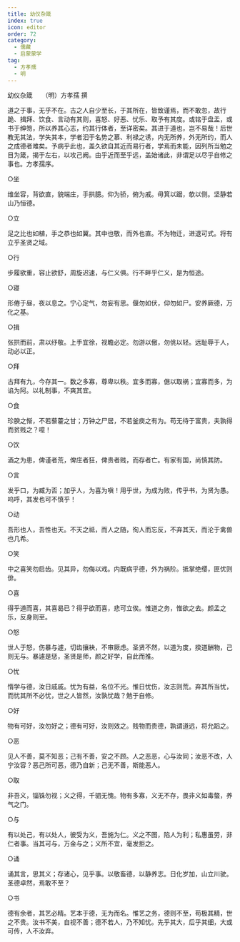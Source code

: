 ```yaml
---
title: 幼仪杂箴
index: true
icon: editor
order: 72
category:
  - 儒藏
  - 启蒙蒙学
tag:
  - 方孝孺
  - 明
---
```


幼仪杂箴　　（明）方孝孺 撰  

道之于事，无乎不在。古之人自少至长，于其所在，皆致谨焉，而不敢忽，故行跪、揖拜、饮食、言动有其则，喜怒、好恶、忧乐、取予有其度。或铭于盘盂，或书于绅笏，所以养其心志，约其行体者，至详密矣。其进于道也，岂不易哉！后世教无其法，学失其本，学者汩于名势之慕、利禄之诱，内无所养，外无所约，而人之成德者难矣。予病乎此也，盖久欲自其近而易行者，学焉而未能，因列所当勉之目为箴，揭于左右，以攻己阙。由乎近而至乎远，盖始诸此，非谓足以尽乎自修之事也。方孝孺序。  

○坐  

维坐容，背欲直，貌端庄，手拱臆。仰为骄，俯为戚。毋箕以踞，欹以侧。坚静若山乃恒德。  

○立  

足之比也如植，手之恭也如翼。其中也敬，而外也直。不为物迁，进退可式。将有立乎圣贤之域。  

○行  

步履欲重，容止欲舒，周旋迟速，与仁义俱。行不畔乎仁义，是为恒途。  

○寝  

形倦于昼，夜以息之。宁心定气，勿妄有思。偃勿如伏，仰勿如尸。安养厥德，万化之基。  

○揖  

张拱而前，肃以纾敬。上手宜徐，视瞻必定。勿游以傲，勿佻以轻。远耻辱于人，动必以正。  

○拜  

古拜有九，今存其一。数之多寡，尊卑以秩。宜多而寡，倨以取祸；宜寡而多，为谄为阿。以礼制事，不爽其宜。  

○食  

珍腴之惭，不若藜藿之甘；万钟之尸居，不若釜庾之有为。苟无待于富贵，夫孰得而贫贱之？噫！  

○饮  

酒之为患，俾谨者荒，俾庄者狂，俾贵者贱，而存者亡。有家有国，尚慎其防。  

○言  

发乎口，为臧为否；加乎人，为喜为嗔！用乎世，为成为败，传乎书，为贤为愚。呜呼，其发也可不慎乎！  

○动  

吾形也人，吾性也天。不天之祗，而人之随，徇人而忘反，不弃其天，而沦于禽兽也几希。  

○笑  

中之喜笑勿启齿。见其异，勿侮以戏。内既病乎德，外为祸阶。抵掌绝缨，匪优则俳。  

○喜  

得乎道而喜，其喜曷已？得乎欲而喜，悲可立俟。惟道之务，惟欲之去。颜孟之乐，反身则至。  

○怒  

世人于怒，伤暴与遽，切齿攘袂，不审厥虑。圣贤不然，以道为度，揆道酬物，己则无与。暴遽是惩，圣贤是师，颜之好学，自此而推。  

○忧  

惰学与德，汝日戚戚。忧为有益，名位不光。惟日忧伤，汝志则荒。弃其所当忧，而忧其所不必忧，世之人皆然，汝孰忧哉？勉于自修。  

○好  

物有可好，汝勿好之；德有可好，汝则效之。贱物而贵德，孰谓道远，将允蹈之。  

○恶  

见人不善，莫不知恶；己有不善，安之不顾。人之恶恶，心与汝同；汝恶不改，人宁汝容？恶己所可恶，德乃自新；己无不善，斯能恶人。  

○取  

非吾义，锱铢勿视；义之得，千驷无愧。物有多寡，义无不存，畏非义如毒螫，养气之门。  

○与  

有以处己，有以处人，彼受为义，吾施为仁。义之不图，陷人为利；私惠虽劳，非仁者事。当其可与，万金与之；义所不宜，毫发拒之。  

○诵  

诵其言，思其义；存诸心，见乎事。以敬畜德，以静养志。日化岁加，山立川驶。圣德卓然，焉敢不至？  

○书  

德有余者，其艺必精。艺本于德，无为而名。惟艺之务，德则不至，苟极其精，世之不贵。汝书不美，自视不善；德不若人，乃不知忧。先乎其大，后乎其细，大或可传，人不汝弃。  
